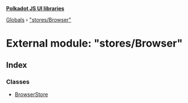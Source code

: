**[Polkadot JS UI libraries](../README.md)**

[Globals](../globals.md) › ["stores/Browser"](_stores_browser_.md)

# External module: "stores/Browser"

## Index

### Classes

* [BrowserStore](../classes/_stores_browser_.browserstore.md)